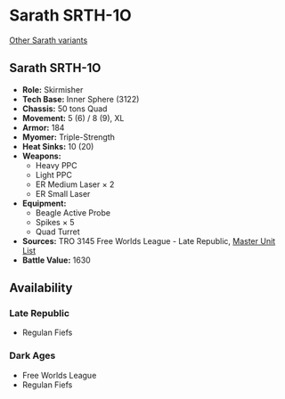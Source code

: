 # Sarath SRTH-1O

[Other Sarath variants](../sarath.md)

## Sarath SRTH-1O
- **Role:** Skirmisher
- **Tech Base:** Inner Sphere (3122)
- **Chassis:** 50 tons Quad
- **Movement:** 5 (6) / 8 (9), XL
- **Armor:** 184
- **Myomer:** Triple-Strength
- **Heat Sinks:** 10 (20)
- **Weapons:**
  - Heavy PPC
  - Light PPC
  - ER Medium Laser × 2
  - ER Small Laser
- **Equipment:**
  - Beagle Active Probe
  - Spikes × 5
  - Quad Turret
- **Sources:** TRO 3145 Free Worlds League - Late Republic, [Master Unit List](http://masterunitlist.info/Unit/Details/6506/sarath-srth-1o)
- **Battle Value:** 1630

## Availability

### Late Republic
- Regulan Fiefs

### Dark Ages
- Free Worlds League
- Regulan Fiefs

